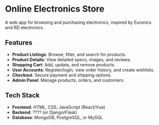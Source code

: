# Online Electronics Store

A web app for browsing and purchasing electronics, inspired by Euronics and RD electronics.

## Features

- **Product Listings**: Browse, filter, and search for products.
- **Product Details**: View detailed specs, images, and reviews.
- **Shopping Cart**: Add, update, and remove products.
- **User Accounts**: Register/login, view order history, and create wishlists.
- **Checkout**: Secure payment and shipping options.
- **Admin Panel**: Manage products, orders, and customers.

## Tech Stack

- **Frontend**: HTML, CSS, JavaScript (React/Vue)
- **Backend**: ???? (or Django/Flask)
- **Database**: MongoDB, PostgreSQL, or MySQL
